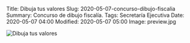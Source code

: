 Title: Dibuja tus valores
Slug: 2020-05-07-concurso-dibujo-fiscalia
Summary: Concurso de dibujo fiscalía.
Tags: Secretaría Ejecutiva
Date: 2020-05-07 04:00
Modified: 2020-05-07 05:00
Image: preview.jpg


<img class="img-fluid" src="concurso-fiscalia.jpg" alt="Dibuja tus valores"> 
